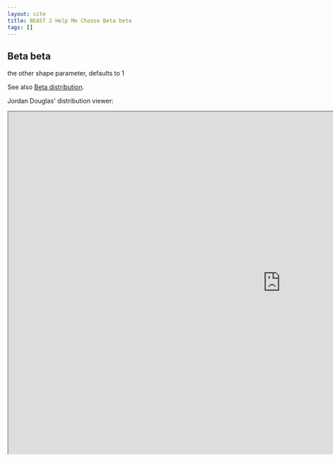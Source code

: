 ```yaml
---
layout: site
title: BEAST 2 Help Me Choose Beta beta
tags: []
---
```


## Beta beta

the other shape parameter, defaults to 1

See also [Beta distribution](https://en.wikipedia.org/wiki/Beta_distribution).


Jordan Douglas' distribution viewer: 
<iframe width='1224' height='768' src='https://jordandouglas.github.io/distributions/' title='Distribution Viewer'></iframe>
